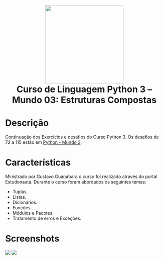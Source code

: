 <div align="center">
 <h1> <img src="https://upload.wikimedia.org/wikipedia/commons/thumb/c/c3/Python-logo-notext.svg/1869px-Python-logo-notext.svg.png" width="250px"><br/>Curso de Linguagem Python 3 – Mundo 03: Estruturas Compostas</h1>
     </div>


# Descrição
Continuação dos Exercicios e desafios do Curso Python 3. Os desafios de 72 a 115 estão em [Python - Mundo 3](https://github.com/byttencourt/Python-Mundo-3).

# Características
Ministrado por Gustavo Guanabara o curso foi realizado através do portal Estudonauta.
Durante o curso foram abordados os seguintes temas:
- Tuplas.
- Listas.
- Dicionários.
- Funções.
- Módulos e Pacotes.
- Tratamento de erros e Exceções.


# Screenshots
 <img src="https://i.imgur.com/YFRreqZ.png"> 
 <img src="https://i.imgur.com/9IfXyxe.png">